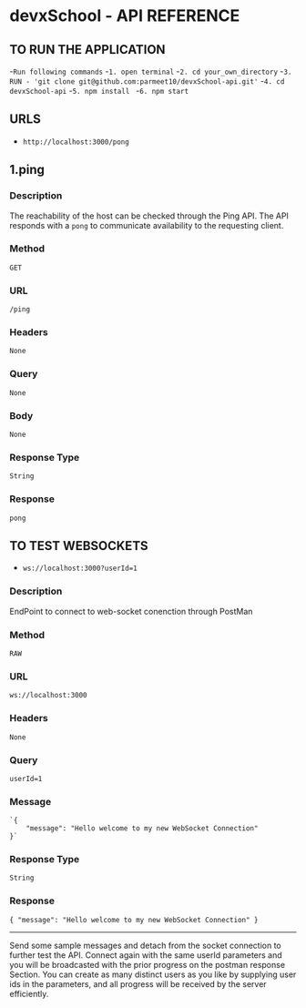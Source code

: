 # devxSchool - API REFERENCE 
## TO RUN THE APPLICATION 
-`Run following commands`
-`1. open terminal`
-`2. cd your_own_directory`
-`3. RUN - 'git clone git@github.com:parmeet10/devxSchool-api.git'`
-`4. cd devxSchool-api`
-`5. npm install `
-`6. npm start`


## URLS
 - `http://localhost:3000/pong`
 
 ## 1.ping

 ### Description 

 The reachability of the host can be checked through the Ping API. The API responds with a `pong` to communicate availability to the requesting client.

 ### Method

`GET`

### URL

`/ping`

### Headers

`None`

### Query

`None`

### Body

`None`

### Response Type

`String`

### Response

```
pong
```

## TO TEST WEBSOCKETS

 - `ws://localhost:3000?userId=1`
 
 ### Description 

 EndPoint to connect to web-socket conenction through PostMan

 ### Method

`RAW`

### URL

`ws://localhost:3000`

### Headers

`None`

### Query

`userId=1`

### Message
```
`{
    "message": "Hello welcome to my new WebSocket Connection"
}`
```
### Response Type

`String`

### Response

```
{ "message": "Hello welcome to my new WebSocket Connection" }
```

________

Send some sample messages and detach from the socket connection to further test the API. Connect again with the same userId parameters and you will be broadcasted with the prior progress on the postman response Section.
You can create as many distinct users as you like by supplying user ids in the parameters, and all progress will be received by the server efficiently.